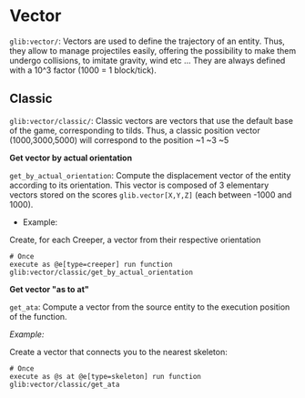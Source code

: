 # Vector

`glib:vector/`: Vectors are used to define the trajectory of an entity. Thus, they allow to manage projectiles easily, offering the possibility to make them undergo collisions, to imitate gravity, wind etc ... They are always defined with a 10^3 factor (1000 = 1 block/tick).

## Classic

`glib:vector/classic/`: Classic vectors are vectors that use the default base of the game, corresponding to tilds. Thus, a classic position vector (1000,3000,5000) will correspond to the position \~1 \~3 \~5

**Get vector by actual orientation**

`get_by_actual_orientation`: Compute the displacement vector of the entity according to its orientation. This vector is composed of 3 elementary vectors stored on the scores `glib.vector[X,Y,Z]` (each between -1000 and 1000).
  * Example:

Create, for each Creeper, a vector from their respective orientation
```
# Once
execute as @e[type=creeper] run function glib:vector/classic/get_by_actual_orientation
```

**Get vector "as to at"**

`get_ata`: Compute a vector from the source entity to the execution position of the function.

*Example:*

Create a vector that connects you to the nearest skeleton:
```
# Once
execute as @s at @e[type=skeleton] run function glib:vector/classic/get_ata
```

**Get vector lenght**

`get_lenght`: compute the norm of the vector and store it on the score `glib.res0`

> WARNING: This function calls the sqrt function, it is not recommended to use it frequently for performance reasons.

**Get vector leght squared**

`get_lenght_squared`: compute the norm of the squared vector and store it on the score `glib.res0`.

**Fast normalize**

`fast_normalize`: allows to normalize the components of the vector by placing the largest component at 1000 while respecting the proportions linking these components.

> WARNING: For optimization purposes and to avoid doing square root calculations, this function reduces the vector to a cube of 2 blocks centered on the entity (instead of a sphere of radius 1 centered on the entity)

## Local

`glib:vector/local/`: Local vectors are vectors that use the base defined according to the orientation of the entity, corresponding to the powers (^). Thus, a position vector in local (1000,3000,5000) will correspond to the position ^1 ^3 ^5

**Convert classic to local vector**

`get_from_classic_vector`: Allows to convert a "normal" vector (using the relative reference frame) into local coordinates (using the local reference frame)
* Takes the 3 scores `glib.vector[X,Y,Z]` as input
* Stores the result on the 3 scores `glib.vector[Left,Up,Front]`

*Example:*

Find the local vector corresponding to the vector X=1000, Y=0, Z=0
```
# Once
scoreboard players set @s glib.vectorX 1000
scoreboard players set @s glib.vectorY 0
scoreboard players set @s glib.vectorZ 0
function glib:vector/get_from_classic_vector

# Display the result
tellraw @a [{"text":"<"},{"selector":"@s"},{"text":">"},{"text":" VectorLeft: ","color":"dark_gray"},{"score":{"name":"@s","objective":"glib. vectorLeft"}, "color": "gold"},{"text": "VectorUp: ", "color": "dark_gray"},{"score":{"name":"@s", "objective": "glib. vectorUp"}, "color": "gold"},{"text":" VectorFront: ", "color": "dark_gray"},{"score":{"name":"@s", "objective": "glib.vectorFront"}, "color": "gold"}]
```